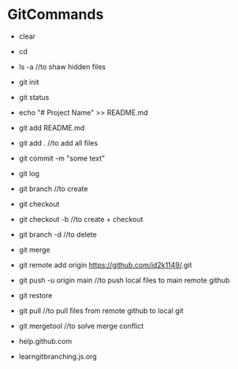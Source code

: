 # GitCommands

- clear
- cd <project dir>
- ls -a //to shaw hidden files
- git init
- git status
- echo "# Project Name" >> README.md
- git add README.md
- git add . //to add all files
- git commit -m "some text"
- git log
- git branch <new branch name> //to create
- git checkout <new branch name> 
- git checkout -b <new branch name> //to create + checkout
- git branch -d <branch name> //to delete
- git merge <another branch name>
- git remote add origin https://github.com/id2k1149/<MyProjectName>.git
- git push -u origin main //to push local files to main remote github
- git restore <file>  
- git pull //to pull files from remote github to local git
- git mergetool //to solve merge conflict

- help.github.com
- learngitbranching.js.org
